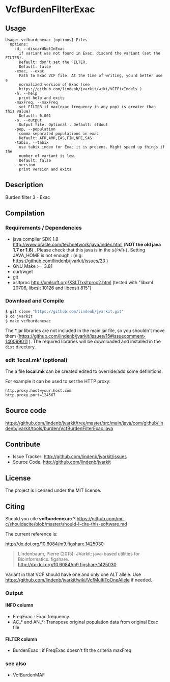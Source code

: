 # VcfBurdenFilterExac


## Usage

```
Usage: vcfburdenexac [options] Files
  Options:
    -d, --discardNotInExac
      if variant was not found in Exac, discard the variant (set the FILTER). 
      Default: don't set the FILTER.
      Default: false
    -exac, --exac
      Path to Exac VCF file. At the time of writing, you'd better use a 
      normalized version of Exac (see 
      https://github.com/lindenb/jvarkit/wiki/VCFFixIndels )
    -h, --help
      print help and exits
    -maxFreq, --maxFreq
      set FILTER if max(exac frequency in any pop) is greater than this value)
      Default: 0.001
    -o, --output
      Output file. Optional . Default: stdout
    -pop, --population
      comma separated populations in exac
      Default: AFR,AMR,EAS,FIN,NFE,SAS
    -tabix, --tabix
      use tabix index for Exac it is present. Might speed up things if the 
      number of variant is low.
      Default: false
    --version
      print version and exits

```


## Description

Burden filter 3 - Exac

## Compilation

### Requirements / Dependencies

* java compiler SDK 1.8 http://www.oracle.com/technetwork/java/index.html (**NOT the old java 1.7 or 1.6**) . Please check that this java is in the `${PATH}`. Setting JAVA_HOME is not enough : (e.g: https://github.com/lindenb/jvarkit/issues/23 )
* GNU Make >= 3.81
* curl/wget
* git
* xsltproc http://xmlsoft.org/XSLT/xsltproc2.html (tested with "libxml 20706, libxslt 10126 and libexslt 815")


### Download and Compile

```bash
$ git clone "https://github.com/lindenb/jvarkit.git"
$ cd jvarkit
$ make vcfburdenexac
```

The *.jar libraries are not included in the main jar file, so you shouldn't move them (https://github.com/lindenb/jvarkit/issues/15#issuecomment-140099011 ).
The required libraries will be downloaded and installed in the `dist` directory.

### edit 'local.mk' (optional)

The a file **local.mk** can be created edited to override/add some definitions.

For example it can be used to set the HTTP proxy:

```
http.proxy.host=your.host.com
http.proxy.port=124567
```
## Source code 

https://github.com/lindenb/jvarkit/tree/master/src/main/java/com/github/lindenb/jvarkit/tools/burden/VcfBurdenFilterExac.java

## Contribute

- Issue Tracker: http://github.com/lindenb/jvarkit/issues
- Source Code: http://github.com/lindenb/jvarkit

## License

The project is licensed under the MIT license.

## Citing

Should you cite **vcfburdenexac** ? https://github.com/mr-c/shouldacite/blob/master/should-I-cite-this-software.md

The current reference is:

http://dx.doi.org/10.6084/m9.figshare.1425030

> Lindenbaum, Pierre (2015): JVarkit: java-based utilities for Bioinformatics. figshare.
> http://dx.doi.org/10.6084/m9.figshare.1425030


Variant in that VCF should have one and only one ALT allele. Use https://github.com/lindenb/jvarkit/wiki/VcfMultiToOneAllele if needed.


### Output

#### INFO column


 *  FreqExac : Exac frequency.
 *  AC_* and AN_*: Transpose original population data from original Exac file


#### FILTER column

 *  BurdenExac : if FreqExac doesn't fit the criteria maxFreq


### see also


 *  VcfBurdenMAF



